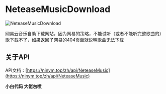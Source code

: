 # NeteaseMusicDownload

![NeteaseMusicDownload](https://socialify.git.ci/GamerNoTitle/NeteaseMusicDownload/image?description=1&descriptionEditable=%E4%B8%80%E4%B8%AA%E5%8F%AF%E4%BB%A5%E4%B8%8B%E8%BD%BD%E7%BD%91%E6%98%93%E4%BA%91%E6%AD%8C%E6%9B%B2%E7%9A%84%E7%BD%91%E7%AB%99%20https%3A%2F%2Fmusic.ninym.top&font=Inter&language=1&name=1&owner=1&pattern=Circuit%20Board&stargazers=1&theme=Light)

网易云音乐自助下载网站，因为网易的策略，不能试听（或者不能听完整歌曲的）歌下载不了，如果返回了网易的404页面就说明歌曲无法下载

## 关于API

API文档：[https://ninym.top/zh/api/NeteaseMusic](https://ninym.top/zh/api/NeteaseMusic)

**小白代码 大佬勿喷**
